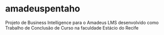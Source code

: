 # amadeuspentaho
Projeto de Business Intelligence para o Amadeus LMS desenvolvido como Trabalho de Conclusão de Curso na faculdade Estácio do Recife
